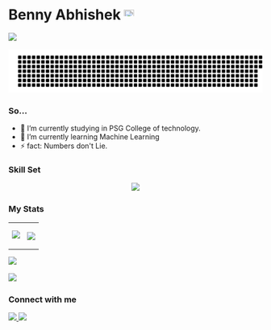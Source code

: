 # Benny Abhishek <img align="" src="https://upload.wikimedia.org/wikipedia/commons/thumb/e/e4/Twitter_Verified_Badge.svg/1200px-Twitter_Verified_Badge.svg.png" height="20px" width="20px">

![](https://komarev.com/ghpvc/?username=benny-abhishek&color=blue&style=flat-square)

![gitartwork](gitartwork.svg)



### So...

- 🔭 I’m currently studying in PSG College of technology.
- 🌱 I’m currently learning Machine Learning
- ⚡ fact: Numbers don't Lie.

### Skill Set

<p align="center">
  <a href="https://skillicons.dev">
    <img src="https://skillicons.dev/icons?i=python,postgres,vscode,git" />
  </a>
</p>


### My Stats

<table style="border-collapse: collapse;">
   <tr>
    <td><p align="center"><img src="http://github-profile-summary-cards.vercel.app/api/cards/repos-per-language?username=benny-abhishek&theme=midnight_purple"></td></p>
    <td><p align="center"><img align="center" src="http://github-profile-summary-cards.vercel.app/api/cards/stats?username=benny-abhishek&theme=midnight_purple"></td></p>
   </tr>
</table>
 
<p>
    <img src="https://github-profile-summary-cards.vercel.app/api/cards/profile-details?username=benny-abhishek&theme=midnight_purple"/>
</p>
<p>
    <img src="https://streak-stats.demolab.com?user=benny-abhishek&theme=midnight_purple" />
</p>

### Connect with me

<a href="https://www.instagram.com/benny__0603" target="_blank">
  <img src="https://img.shields.io/static/v1?style=for-the-badge&label=follow+me+on&logo=Instagram&message=Instagram&color=E4405F">
</a>
  
 <a href="https://www.linkedin.com/in/benny-abhishek-a4a721150" target="_blank">
  <img src="https://img.shields.io/static/v1?style=for-the-badge&label=follow+me+on&logo=LinkedIn&message=LinkedIn&color=0A66C2&logoColor=0A66C2">
</a>
